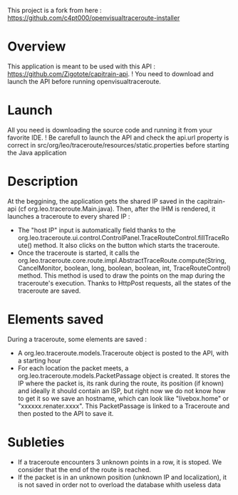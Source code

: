 This project is a fork from here : https://github.com/c4pt000/openvisualtraceroute-installer

# Overview

This application is meant to be used with this API : https://github.com/Zigotote/capitrain-api.
! You need to download and launch the API before running openvisualtraceroute.

# Launch

All you need is downloading the source code and running it from your favorite IDE.
! Be carefull to launch the API and check the api.url property is correct in src/org/leo/traceroute/resources/static.properties before starting the Java application

# Description

At the beggining, the application gets the shared IP saved in the capitrain-api (cf org.leo.traceroute.Main.java).
Then, after the IHM is rendered, it launches a traceroute to every shared IP :

- The "host IP" input is automatically field thanks to the org.leo.traceroute.ui.control.ControlPanel.TraceRouteControl.fillTraceRoute() method. It also clicks on the button which starts the traceroute.
- Once the traceroute is started, it calls the org.leo.traceroute.core.route.impl.AbstractTraceRoute.compute(String, CancelMonitor, boolean, long, boolean, boolean, int, TraceRouteControl) method. This method is used to draw the points on the map during the traceroute's execution. Thanks to HttpPost requests, all the states of the traceroute are saved.

# Elements saved

During a traceroute, some elements are saved :

- A org.leo.traceroute.models.Traceroute object is posted to the API, with a starting hour
- For each location the packet meets, a org.leo.traceroute.models.PacketPassage object is created. It stores the IP where the packet is, its rank during the route, its position (if known) and ideally it should contain an ISP, but right now we do not know how to get it so we save an hostname, which can look like "livebox.home" or "xxxxxx.renater.xxxx". This PacketPassage is linked to a Traceroute and then posted to the API to save it.

# Subleties

- If a traceroute encounters 3 unknown points in a row, it is stoped. We consider that the end of the route is reached.
- If the packet is in an unknown position (unknown IP and localization), it is not saved in order not to overload the database whith useless data
